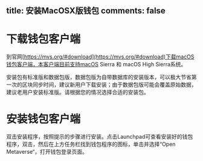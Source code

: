 title: 安装MacOSX版钱包
comments: false
---

# 下载钱包客户端
到官网[https://mvs.org/#download](https://mvs.org/#download)下载macOS钱包客户端，本客户端目前支持macOS Sierra 和 macOS High Sierra系统。

安装包有标准版和数据包版，数据包版为自带数据库的安装版本，可以极大节省第一次的区块同步时间，建议新用户下载安装；由于数据包版可能会覆盖原始数据，建议老用户安装标准版。请根据您的情况选择合适的安装包。

# 安装钱包客户端
双击安装程序，按照提示的步骤进行安装。点击Launchpad可查看安装好的钱包程序，双击，然后在上方任务栏找到钱包程序的图标，单击并选择“Open Metaverse“，打开钱包登录页面。

